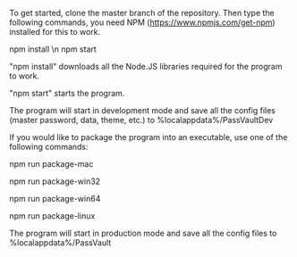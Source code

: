To get started, clone the master branch of the repository. Then type the following commands, you need NPM (https://www.npmjs.com/get-npm) installed for this to work.

npm install \n
npm start

"npm install" downloads all the Node.JS libraries required for the program to work.

"npm start" starts the program.

The program will start in development mode and save all the config files (master password, data, theme, etc.) to %localappdata%/PassVaultDev

If you would like to package the program into an executable, use one of the following commands:

npm run package-mac

npm run package-win32

npm run package-win64

npm run package-linux


The program will start in production mode and save all the config files to %localappdata%/PassVault
